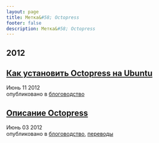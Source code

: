 ```yaml
---
layout: page
title: Метка&#58; Octopress
footer: false
description: Метка&#58; Octopress
---
```


<div id="blog-archives" class="category">
<h2>2012</h2>

<article>
<h1><a href="/2012/06/11/kak-ustanovit'-octopress-na-ubuntu/index.html">Как установить Octopress на Ubuntu</a></h1>
<time datetime="2012-06-11T00:00:00-06:00" pubdate><span class='month'>Июнь</span> <span class='day'>11</span> <span class='year'>2012</span></time>
<footer>
<span class="categories">опубликовано в 
<a href='/categories/блоговодство/'>блоговодство</a></span>
</footer>
</article>

<article>
<h1><a href="/2012/06/03/opisaniie-octopress/index.html">Описание Octopress</a></h1>
<time datetime="2012-06-03T00:00:00-06:00" pubdate><span class='month'>Июнь</span> <span class='day'>03</span> <span class='year'>2012</span></time>
<footer>
<span class="categories">опубликовано в 
<a href='/categories/блоговодство/'>блоговодство</a>, <a href='/categories/переводы/'>переводы</a></span>
</footer>
</article>
</div>
